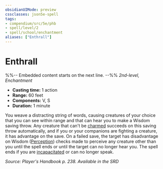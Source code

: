 ```yaml
---
obsidianUIMode: preview
cssclasses: json5e-spell
tags:
- compendium/src/5e/phb
- spell/level/2
- spell/school/enchantment
aliases: ["Enthrall"]
---
```

# Enthrall
%%-- Embedded content starts on the next line. --%%
*2nd-level, Enchantment*  

- **Casting time:** 1 action
- **Range:** 60 feet
- **Components:** V, S
- **Duration:** 1 minute

You weave a distracting string of words, causing creatures of your choice that you can see within range and that can hear you to make a Wisdom saving throw. Any creature that can't be [charmed](Mechanics/Rules/conditions.md#Charmed) succeeds on this saving throw automatically, and if you or your companions are fighting a creature, it has advantage on the save. On a failed save, the target has disadvantage on Wisdom ([Perception](Mechanics/Rules/skills.md#Perception)) checks made to perceive any creature other than you until the spell ends or until the target can no longer hear you. The spell ends if you are [incapacitated](Mechanics/Rules/conditions.md#Incapacitated) or can no longer speak.

*Source: Player's Handbook p. 238. Available in the <span title='Systems Reference Document (5.1)'>SRD</span>*